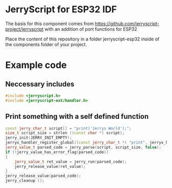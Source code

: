 # JerryScript for ESP32 IDF

The basis for this component comes from https://github.com/jerryscript-project/jerryscript with an addition of port functions for ESP32

Place the content of this repository in a folder jerryscript-esp32 inside of the components folder of your project.

# Example code


## Neccessary includes
```c++
#include <jerryscript.h>
#include <jerryscript-ext/handler.h>
```

## Print something with a self defined function
```c++
const jerry_char_t script[] = "print('Jerrys World');";
size_t script_size = strlen ((const char *) script);
jerry_init(JERRY_INIT_EMPTY);
jerryx_handler_register_global((const jerry_char_t *) "print", jerryx_handler_print);
jerry_value_t parsed_code = jerry_parse(script, script_size, false);
if (!jerry_value_has_error_flag(parsed_code))
{
    jerry_value_t ret_value = jerry_run(parsed_code);
    jerry_release_value(ret_value);
}
jerry_release_value(parsed_code);
jerry_cleanup ();
```